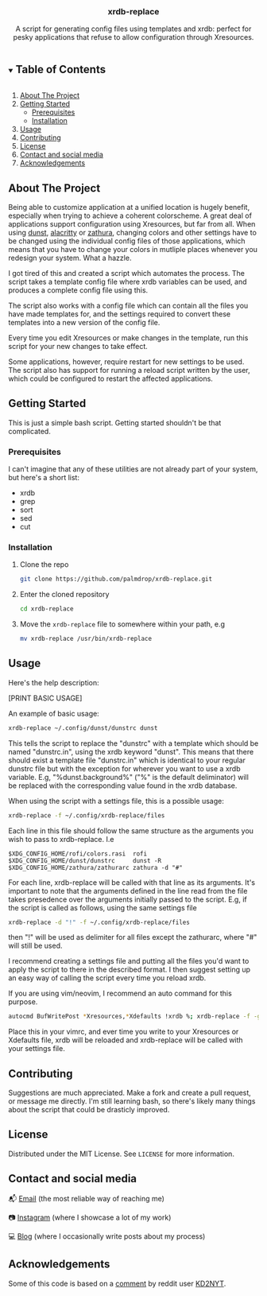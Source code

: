 <!-- PROJECT LOGO -->
<br />
<p align="center">
  <h3 align="center">xrdb-replace</h3>

  <p align="center">
    A script for generating config files using templates and xrdb: perfect for pesky applications that refuse to allow configuration through Xresources.
    <br />
  </p>
</p>

<!-- TABLE OF CONTENTS -->
<details open="open">
  <summary><h2 style="display: inline-block">Table of Contents</h2></summary>
  <ol>
    <li>
      <a href="#about-the-project">About The Project</a>
    </li>
    <li>
      <a href="#getting-started">Getting Started</a>
      <ul>
        <li><a href="#prerequisites">Prerequisites</a></li>
        <li><a href="#installation">Installation</a></li>
      </ul>
    </li>
    <li><a href="#usage">Usage</a></li>
    <li><a href="#contributing">Contributing</a></li>
    <li><a href="#license">License</a></li>
    <li><a href="#contact">Contact and social media</a></li>
    <li><a href="#acknowledgements">Acknowledgements</a></li>
  </ol>
</details>

<!-- ABOUT THE PROJECT -->
## About The Project
Being able to customize application at a unified location is hugely benefit, especially when trying to achieve a coherent colorscheme. A great deal of applications support configuration using Xresources, but far from all. When using [dunst](), [alacritty]() or [zathura](), changing colors and other settings have to be changed using the individual config files of those applications, which means that you have to change your colors in mutliple places whenever you redesign your system. What a hazzle.

I got tired of this and created a script which automates the process. The script takes a template config file where xrdb variables can be used, and produces a complete config file using this.

The script also works with a config file which can contain all the files you have made templates for, and the settings required to convert these templates into a new version of the config file. 

Every time you edit Xresources or make changes in the template, run this script for your new changes to take effect.

Some applications, however, require restart for new settings to be used. The script also has support for running a reload script written by the user, which could be configured to restart the affected applications.

<!-- GETTING STARTED -->
## Getting Started
This is just a simple bash script. Getting started shouldn't be that complicated.

### Prerequisites
I can't imagine that any of these utilities are not already part of your system, but here's a short list:

* xrdb
* grep
* sort
* sed
* cut

### Installation

1. Clone the repo
   ```sh
   git clone https://github.com/palmdrop/xrdb-replace.git
   ```
2. Enter the cloned repository
   ```sh
   cd xrdb-replace
   ```
3. Move the `xrdb-replace` file to somewhere within your path, e.g
   ```sh
   mv xrdb-replace /usr/bin/xrdb-replace
   ```

<!-- USAGE EXAMPLES -->
## Usage

Here's the help description:

[PRINT BASIC USAGE]

An example of basic usage:

```sh
xrdb-replace ~/.config/dunst/dunstrc dunst
```

This tells the script to replace the "dunstrc" with a template which should be named "dunstrc.in", using the xrdb keyword "dunst". This means that there should exist a template file "dunstrc.in" which is identical to your regular dunstrc file but with the exception for wherever you want to use a xrdb variable. E.g, "%dunst.background%" ("%" is the default deliminator) will be replaced with the corresponding value found in the xrdb database. 

When using the script with a settings file, this is a possible usage:

```sh
xrdb-replace -f ~/.config/xrdb-replace/files
```

Each line in this file should follow the same structure as the arguments you wish to pass to xrdb-replace. I.e

```
$XDG_CONFIG_HOME/rofi/colors.rasi  rofi 
$XDG_CONFIG_HOME/dunst/dunstrc     dunst -R
$XDG_CONFIG_HOME/zathura/zathurarc zathura -d "#"
```

For each line, xrdb-replace will be called with that line as its arguments. It's important to note that the arguments defined in the line read from the file takes presedence over the arguments initially passed to the script. E.g, if the script is called as follows, using the same settings file

```sh
xrdb-replace -d "!" -f ~/.config/xrdb-replace/files
```

then "!" will be used as delimiter for all files except the zathurarc, where "#" will still be used.

I recommend creating a settings file and putting all the files you'd want to apply the script to there in the described format. I then suggest setting up an easy way of calling the script every time you reload xrdb. 

If you are using vim/neovim, I recommend an auto command for this purpose. 

```sh
autocmd BufWritePost *Xresources,*Xdefaults !xrdb %; xrdb-replace -f -g $HOME/.config/xrdb-replace/files  
```

Place this in your vimrc, and ever time you write to your Xresources or Xdefaults file, xrdb will be reloaded and xrdb-replace will be called with your settings file.

<!-- CONTRIBUTING -->
## Contributing
Suggestions are much appreciated. Make a fork and create a pull request, or message me directly. I'm still learning bash, so there's likely many things about the script that could be drasticly improved. 

<!-- LICENSE -->
## License
Distributed under the MIT License. See `LICENSE` for more information.

<!-- CONTACT -->
## Contact and social media
:mailbox_with_mail: [Email](mailto:anton@exlex.se) (the most reliable way of reaching me)

:camera: [Instagram](https://www.instagram.com/palmdrop/) (where I showcase a lot of my work)

:computer: [Blog](https://palmdrop.github.io/) (where I occasionally write posts about my process)

<!-- ACKNOWLEDGEMENTS -->
## Acknowledgements
Some of this code is based on a [comment](https://www.reddit.com/r/unixporn/comments/8giij5/guide_defining_program_colors_through_xresources/e1acuo0?utm_source=share&utm_medium=web2x&context=3) by reddit user [KD2NYT](https://www.reddit.com/user/KD2NYT/). 

